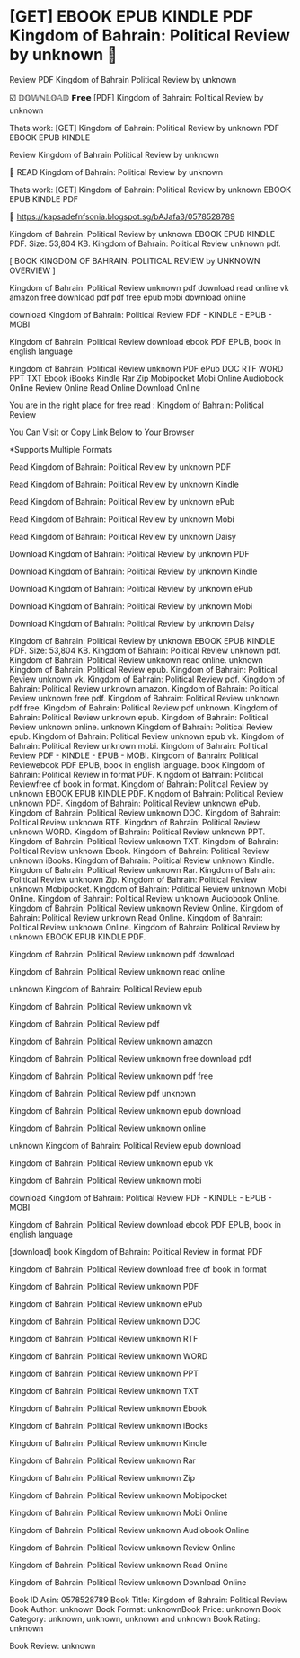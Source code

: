 # [GET] EBOOK EPUB KINDLE PDF Kingdom of Bahrain: Political Review by unknown 💓
Review PDF Kingdom of Bahrain Political Review by unknown

☑️ 𝔻𝕆𝕎ℕ𝕃𝕆𝔸𝔻 𝗙𝗿𝗲𝗲 [PDF] Kingdom of Bahrain: Political Review by unknown

Thats work: [GET] Kingdom of Bahrain: Political Review by unknown PDF EBOOK EPUB KINDLE


Review Kingdom of Bahrain Political Review by unknown

💓 READ Kingdom of Bahrain: Political Review by unknown

Thats work: [GET] Kingdom of Bahrain: Political Review by unknown EBOOK EPUB KINDLE PDF



🌈 https://kapsadefnfsonia.blogspot.sg/bAJafa3/0578528789



Kingdom of Bahrain: Political Review by unknown EBOOK EPUB KINDLE PDF. Size: 53,804 KB. Kingdom of Bahrain: Political Review unknown pdf.

[ BOOK KINGDOM OF BAHRAIN: POLITICAL REVIEW by UNKNOWN OVERVIEW ]

Kingdom of Bahrain: Political Review unknown pdf download read online vk amazon free download pdf pdf free epub mobi download online

download Kingdom of Bahrain: Political Review PDF - KINDLE - EPUB - MOBI

Kingdom of Bahrain: Political Review download ebook PDF EPUB, book in english language

Kingdom of Bahrain: Political Review unknown PDF ePub DOC RTF WORD PPT TXT Ebook iBooks Kindle Rar Zip Mobipocket Mobi Online Audiobook Online Review Online Read Online Download Online

You are in the right place for free read : Kingdom of Bahrain: Political Review

You Can Visit or Copy Link Below to Your Browser

*Supports Multiple Formats

Read Kingdom of Bahrain: Political Review by unknown PDF

Read Kingdom of Bahrain: Political Review by unknown Kindle

Read Kingdom of Bahrain: Political Review by unknown ePub

Read Kingdom of Bahrain: Political Review by unknown Mobi

Read Kingdom of Bahrain: Political Review by unknown Daisy

Download Kingdom of Bahrain: Political Review by unknown PDF

Download Kingdom of Bahrain: Political Review by unknown Kindle

Download Kingdom of Bahrain: Political Review by unknown ePub

Download Kingdom of Bahrain: Political Review by unknown Mobi

Download Kingdom of Bahrain: Political Review by unknown Daisy

Kingdom of Bahrain: Political Review by unknown EBOOK EPUB KINDLE PDF. Size: 53,804 KB. Kingdom of Bahrain: Political Review unknown pdf. Kingdom of Bahrain: Political Review unknown read online. unknown Kingdom of Bahrain: Political Review epub. Kingdom of Bahrain: Political Review unknown vk. Kingdom of Bahrain: Political Review pdf. Kingdom of Bahrain: Political Review unknown amazon. Kingdom of Bahrain: Political Review unknown free pdf. Kingdom of Bahrain: Political Review unknown pdf free. Kingdom of Bahrain: Political Review pdf unknown. Kingdom of Bahrain: Political Review unknown epub. Kingdom of Bahrain: Political Review unknown online. unknown Kingdom of Bahrain: Political Review epub. Kingdom of Bahrain: Political Review unknown epub vk. Kingdom of Bahrain: Political Review unknown mobi. Kingdom of Bahrain: Political Review PDF - KINDLE - EPUB - MOBI. Kingdom of Bahrain: Political Reviewebook PDF EPUB, book in english language. book Kingdom of Bahrain: Political Review in format PDF. Kingdom of Bahrain: Political Reviewfree of book in format. Kingdom of Bahrain: Political Review by unknown EBOOK EPUB KINDLE PDF. Kingdom of Bahrain: Political Review unknown PDF. Kingdom of Bahrain: Political Review unknown ePub. Kingdom of Bahrain: Political Review unknown DOC. Kingdom of Bahrain: Political Review unknown RTF. Kingdom of Bahrain: Political Review unknown WORD. Kingdom of Bahrain: Political Review unknown PPT. Kingdom of Bahrain: Political Review unknown TXT. Kingdom of Bahrain: Political Review unknown Ebook. Kingdom of Bahrain: Political Review unknown iBooks. Kingdom of Bahrain: Political Review unknown Kindle. Kingdom of Bahrain: Political Review unknown Rar. Kingdom of Bahrain: Political Review unknown Zip. Kingdom of Bahrain: Political Review unknown Mobipocket. Kingdom of Bahrain: Political Review unknown Mobi Online. Kingdom of Bahrain: Political Review unknown Audiobook Online. Kingdom of Bahrain: Political Review unknown Review Online. Kingdom of Bahrain: Political Review unknown Read Online. Kingdom of Bahrain: Political Review unknown Online. Kingdom of Bahrain: Political Review by unknown EBOOK EPUB KINDLE PDF.

Kingdom of Bahrain: Political Review unknown pdf download

Kingdom of Bahrain: Political Review unknown read online

unknown Kingdom of Bahrain: Political Review epub

Kingdom of Bahrain: Political Review unknown vk

Kingdom of Bahrain: Political Review pdf

Kingdom of Bahrain: Political Review unknown amazon

Kingdom of Bahrain: Political Review unknown free download pdf

Kingdom of Bahrain: Political Review unknown pdf free

Kingdom of Bahrain: Political Review pdf unknown

Kingdom of Bahrain: Political Review unknown epub download

Kingdom of Bahrain: Political Review unknown online

unknown Kingdom of Bahrain: Political Review epub download

Kingdom of Bahrain: Political Review unknown epub vk

Kingdom of Bahrain: Political Review unknown mobi

download Kingdom of Bahrain: Political Review PDF - KINDLE - EPUB - MOBI

Kingdom of Bahrain: Political Review download ebook PDF EPUB, book in english language

[download] book Kingdom of Bahrain: Political Review in format PDF

Kingdom of Bahrain: Political Review download free of book in format

Kingdom of Bahrain: Political Review unknown PDF

Kingdom of Bahrain: Political Review unknown ePub

Kingdom of Bahrain: Political Review unknown DOC

Kingdom of Bahrain: Political Review unknown RTF

Kingdom of Bahrain: Political Review unknown WORD

Kingdom of Bahrain: Political Review unknown PPT

Kingdom of Bahrain: Political Review unknown TXT

Kingdom of Bahrain: Political Review unknown Ebook

Kingdom of Bahrain: Political Review unknown iBooks

Kingdom of Bahrain: Political Review unknown Kindle

Kingdom of Bahrain: Political Review unknown Rar

Kingdom of Bahrain: Political Review unknown Zip

Kingdom of Bahrain: Political Review unknown Mobipocket

Kingdom of Bahrain: Political Review unknown Mobi Online

Kingdom of Bahrain: Political Review unknown Audiobook Online

Kingdom of Bahrain: Political Review unknown Review Online

Kingdom of Bahrain: Political Review unknown Read Online

Kingdom of Bahrain: Political Review unknown Download Online

Book ID Asin: 0578528789
Book Title: Kingdom of Bahrain: Political Review
Book Author: unknown
Book Format: unknownBook Price: unknown
Book Category: unknown, unknown, unknown and unknown
Book Rating: unknown

Book Review: unknown
